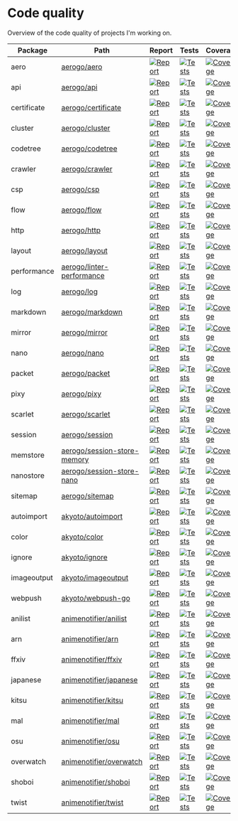 # Code quality

Overview of the code quality of projects I'm working on.

| Package | Path | Report | Tests | Coverage |
|---------|------|--------|-------|----------|
| aero | [aerogo/aero](https://github.com/aerogo/aero) |[![Report][report-image-aero]][report-url-aero] | [![Tests][tests-image-aero]][tests-url-aero] | [![Coverage][codecov-image-aero]][codecov-url-aero] |
| api | [aerogo/api](https://github.com/aerogo/api) |[![Report][report-image-api]][report-url-api] | [![Tests][tests-image-api]][tests-url-api] | [![Coverage][codecov-image-api]][codecov-url-api] |
| certificate | [aerogo/certificate](https://github.com/aerogo/certificate) |[![Report][report-image-certificate]][report-url-certificate] | [![Tests][tests-image-certificate]][tests-url-certificate] | [![Coverage][codecov-image-certificate]][codecov-url-certificate] |
| cluster | [aerogo/cluster](https://github.com/aerogo/cluster) |[![Report][report-image-cluster]][report-url-cluster] | [![Tests][tests-image-cluster]][tests-url-cluster] | [![Coverage][codecov-image-cluster]][codecov-url-cluster] |
| codetree | [aerogo/codetree](https://github.com/aerogo/codetree) |[![Report][report-image-codetree]][report-url-codetree] | [![Tests][tests-image-codetree]][tests-url-codetree] | [![Coverage][codecov-image-codetree]][codecov-url-codetree] |
| crawler | [aerogo/crawler](https://github.com/aerogo/crawler) |[![Report][report-image-crawler]][report-url-crawler] | [![Tests][tests-image-crawler]][tests-url-crawler] | [![Coverage][codecov-image-crawler]][codecov-url-crawler] |
| csp | [aerogo/csp](https://github.com/aerogo/csp) |[![Report][report-image-csp]][report-url-csp] | [![Tests][tests-image-csp]][tests-url-csp] | [![Coverage][codecov-image-csp]][codecov-url-csp] |
| flow | [aerogo/flow](https://github.com/aerogo/flow) |[![Report][report-image-flow]][report-url-flow] | [![Tests][tests-image-flow]][tests-url-flow] | [![Coverage][codecov-image-flow]][codecov-url-flow] |
| http | [aerogo/http](https://github.com/aerogo/http) |[![Report][report-image-http]][report-url-http] | [![Tests][tests-image-http]][tests-url-http] | [![Coverage][codecov-image-http]][codecov-url-http] |
| layout | [aerogo/layout](https://github.com/aerogo/layout) |[![Report][report-image-layout]][report-url-layout] | [![Tests][tests-image-layout]][tests-url-layout] | [![Coverage][codecov-image-layout]][codecov-url-layout] |
| performance | [aerogo/linter-performance](https://github.com/aerogo/linter-performance) |[![Report][report-image-performance]][report-url-performance] | [![Tests][tests-image-performance]][tests-url-performance] | [![Coverage][codecov-image-performance]][codecov-url-performance] |
| log | [aerogo/log](https://github.com/aerogo/log) |[![Report][report-image-log]][report-url-log] | [![Tests][tests-image-log]][tests-url-log] | [![Coverage][codecov-image-log]][codecov-url-log] |
| markdown | [aerogo/markdown](https://github.com/aerogo/markdown) |[![Report][report-image-markdown]][report-url-markdown] | [![Tests][tests-image-markdown]][tests-url-markdown] | [![Coverage][codecov-image-markdown]][codecov-url-markdown] |
| mirror | [aerogo/mirror](https://github.com/aerogo/mirror) |[![Report][report-image-mirror]][report-url-mirror] | [![Tests][tests-image-mirror]][tests-url-mirror] | [![Coverage][codecov-image-mirror]][codecov-url-mirror] |
| nano | [aerogo/nano](https://github.com/aerogo/nano) |[![Report][report-image-nano]][report-url-nano] | [![Tests][tests-image-nano]][tests-url-nano] | [![Coverage][codecov-image-nano]][codecov-url-nano] |
| packet | [aerogo/packet](https://github.com/aerogo/packet) |[![Report][report-image-packet]][report-url-packet] | [![Tests][tests-image-packet]][tests-url-packet] | [![Coverage][codecov-image-packet]][codecov-url-packet] |
| pixy | [aerogo/pixy](https://github.com/aerogo/pixy) |[![Report][report-image-pixy]][report-url-pixy] | [![Tests][tests-image-pixy]][tests-url-pixy] | [![Coverage][codecov-image-pixy]][codecov-url-pixy] |
| scarlet | [aerogo/scarlet](https://github.com/aerogo/scarlet) |[![Report][report-image-scarlet]][report-url-scarlet] | [![Tests][tests-image-scarlet]][tests-url-scarlet] | [![Coverage][codecov-image-scarlet]][codecov-url-scarlet] |
| session | [aerogo/session](https://github.com/aerogo/session) |[![Report][report-image-session]][report-url-session] | [![Tests][tests-image-session]][tests-url-session] | [![Coverage][codecov-image-session]][codecov-url-session] |
| memstore | [aerogo/session-store-memory](https://github.com/aerogo/session-store-memory) |[![Report][report-image-memstore]][report-url-memstore] | [![Tests][tests-image-memstore]][tests-url-memstore] | [![Coverage][codecov-image-memstore]][codecov-url-memstore] |
| nanostore | [aerogo/session-store-nano](https://github.com/aerogo/session-store-nano) |[![Report][report-image-nanostore]][report-url-nanostore] | [![Tests][tests-image-nanostore]][tests-url-nanostore] | [![Coverage][codecov-image-nanostore]][codecov-url-nanostore] |
| sitemap | [aerogo/sitemap](https://github.com/aerogo/sitemap) |[![Report][report-image-sitemap]][report-url-sitemap] | [![Tests][tests-image-sitemap]][tests-url-sitemap] | [![Coverage][codecov-image-sitemap]][codecov-url-sitemap] |
| autoimport | [akyoto/autoimport](https://github.com/akyoto/autoimport) |[![Report][report-image-autoimport]][report-url-autoimport] | [![Tests][tests-image-autoimport]][tests-url-autoimport] | [![Coverage][codecov-image-autoimport]][codecov-url-autoimport] |
| color | [akyoto/color](https://github.com/akyoto/color) |[![Report][report-image-color]][report-url-color] | [![Tests][tests-image-color]][tests-url-color] | [![Coverage][codecov-image-color]][codecov-url-color] |
| ignore | [akyoto/ignore](https://github.com/akyoto/ignore) |[![Report][report-image-ignore]][report-url-ignore] | [![Tests][tests-image-ignore]][tests-url-ignore] | [![Coverage][codecov-image-ignore]][codecov-url-ignore] |
| imageoutput | [akyoto/imageoutput](https://github.com/akyoto/imageoutput) |[![Report][report-image-imageoutput]][report-url-imageoutput] | [![Tests][tests-image-imageoutput]][tests-url-imageoutput] | [![Coverage][codecov-image-imageoutput]][codecov-url-imageoutput] |
| webpush | [akyoto/webpush-go](https://github.com/akyoto/webpush-go) |[![Report][report-image-webpush]][report-url-webpush] | [![Tests][tests-image-webpush]][tests-url-webpush] | [![Coverage][codecov-image-webpush]][codecov-url-webpush] |
| anilist | [animenotifier/anilist](https://github.com/animenotifier/anilist) |[![Report][report-image-anilist]][report-url-anilist] | [![Tests][tests-image-anilist]][tests-url-anilist] | [![Coverage][codecov-image-anilist]][codecov-url-anilist] |
| arn | [animenotifier/arn](https://github.com/animenotifier/arn) |[![Report][report-image-arn]][report-url-arn] | [![Tests][tests-image-arn]][tests-url-arn] | [![Coverage][codecov-image-arn]][codecov-url-arn] |
| ffxiv | [animenotifier/ffxiv](https://github.com/animenotifier/ffxiv) |[![Report][report-image-ffxiv]][report-url-ffxiv] | [![Tests][tests-image-ffxiv]][tests-url-ffxiv] | [![Coverage][codecov-image-ffxiv]][codecov-url-ffxiv] |
| japanese | [animenotifier/japanese](https://github.com/animenotifier/japanese) |[![Report][report-image-japanese]][report-url-japanese] | [![Tests][tests-image-japanese]][tests-url-japanese] | [![Coverage][codecov-image-japanese]][codecov-url-japanese] |
| kitsu | [animenotifier/kitsu](https://github.com/animenotifier/kitsu) |[![Report][report-image-kitsu]][report-url-kitsu] | [![Tests][tests-image-kitsu]][tests-url-kitsu] | [![Coverage][codecov-image-kitsu]][codecov-url-kitsu] |
| mal | [animenotifier/mal](https://github.com/animenotifier/mal) |[![Report][report-image-mal]][report-url-mal] | [![Tests][tests-image-mal]][tests-url-mal] | [![Coverage][codecov-image-mal]][codecov-url-mal] |
| osu | [animenotifier/osu](https://github.com/animenotifier/osu) |[![Report][report-image-osu]][report-url-osu] | [![Tests][tests-image-osu]][tests-url-osu] | [![Coverage][codecov-image-osu]][codecov-url-osu] |
| overwatch | [animenotifier/overwatch](https://github.com/animenotifier/overwatch) |[![Report][report-image-overwatch]][report-url-overwatch] | [![Tests][tests-image-overwatch]][tests-url-overwatch] | [![Coverage][codecov-image-overwatch]][codecov-url-overwatch] |
| shoboi | [animenotifier/shoboi](https://github.com/animenotifier/shoboi) |[![Report][report-image-shoboi]][report-url-shoboi] | [![Tests][tests-image-shoboi]][tests-url-shoboi] | [![Coverage][codecov-image-shoboi]][codecov-url-shoboi] |
| twist | [animenotifier/twist](https://github.com/animenotifier/twist) |[![Report][report-image-twist]][report-url-twist] | [![Tests][tests-image-twist]][tests-url-twist] | [![Coverage][codecov-image-twist]][codecov-url-twist] |

[report-image-aero]: https://goreportcard.com/badge/github.com/aerogo/aero
[report-url-aero]: https://goreportcard.com/report/github.com/aerogo/aero
[tests-image-aero]: https://cloud.drone.io/api/badges/aerogo/aero/status.svg
[tests-url-aero]:  https://cloud.drone.io/aerogo/aero
[codecov-image-aero]: https://codecov.io/gh/aerogo/aero/graph/badge.svg
[codecov-url-aero]: https://codecov.io/gh/aerogo/aero

[report-image-api]: https://goreportcard.com/badge/github.com/aerogo/api
[report-url-api]: https://goreportcard.com/report/github.com/aerogo/api
[tests-image-api]: https://cloud.drone.io/api/badges/aerogo/api/status.svg
[tests-url-api]:  https://cloud.drone.io/aerogo/api
[codecov-image-api]: https://codecov.io/gh/aerogo/api/graph/badge.svg
[codecov-url-api]: https://codecov.io/gh/aerogo/api

[report-image-certificate]: https://goreportcard.com/badge/github.com/aerogo/certificate
[report-url-certificate]: https://goreportcard.com/report/github.com/aerogo/certificate
[tests-image-certificate]: https://cloud.drone.io/api/badges/aerogo/certificate/status.svg
[tests-url-certificate]:  https://cloud.drone.io/aerogo/certificate
[codecov-image-certificate]: https://codecov.io/gh/aerogo/certificate/graph/badge.svg
[codecov-url-certificate]: https://codecov.io/gh/aerogo/certificate

[report-image-cluster]: https://goreportcard.com/badge/github.com/aerogo/cluster
[report-url-cluster]: https://goreportcard.com/report/github.com/aerogo/cluster
[tests-image-cluster]: https://cloud.drone.io/api/badges/aerogo/cluster/status.svg
[tests-url-cluster]:  https://cloud.drone.io/aerogo/cluster
[codecov-image-cluster]: https://codecov.io/gh/aerogo/cluster/graph/badge.svg
[codecov-url-cluster]: https://codecov.io/gh/aerogo/cluster

[report-image-codetree]: https://goreportcard.com/badge/github.com/aerogo/codetree
[report-url-codetree]: https://goreportcard.com/report/github.com/aerogo/codetree
[tests-image-codetree]: https://cloud.drone.io/api/badges/aerogo/codetree/status.svg
[tests-url-codetree]:  https://cloud.drone.io/aerogo/codetree
[codecov-image-codetree]: https://codecov.io/gh/aerogo/codetree/graph/badge.svg
[codecov-url-codetree]: https://codecov.io/gh/aerogo/codetree

[report-image-crawler]: https://goreportcard.com/badge/github.com/aerogo/crawler
[report-url-crawler]: https://goreportcard.com/report/github.com/aerogo/crawler
[tests-image-crawler]: https://cloud.drone.io/api/badges/aerogo/crawler/status.svg
[tests-url-crawler]:  https://cloud.drone.io/aerogo/crawler
[codecov-image-crawler]: https://codecov.io/gh/aerogo/crawler/graph/badge.svg
[codecov-url-crawler]: https://codecov.io/gh/aerogo/crawler

[report-image-csp]: https://goreportcard.com/badge/github.com/aerogo/csp
[report-url-csp]: https://goreportcard.com/report/github.com/aerogo/csp
[tests-image-csp]: https://cloud.drone.io/api/badges/aerogo/csp/status.svg
[tests-url-csp]:  https://cloud.drone.io/aerogo/csp
[codecov-image-csp]: https://codecov.io/gh/aerogo/csp/graph/badge.svg
[codecov-url-csp]: https://codecov.io/gh/aerogo/csp

[report-image-flow]: https://goreportcard.com/badge/github.com/aerogo/flow
[report-url-flow]: https://goreportcard.com/report/github.com/aerogo/flow
[tests-image-flow]: https://cloud.drone.io/api/badges/aerogo/flow/status.svg
[tests-url-flow]:  https://cloud.drone.io/aerogo/flow
[codecov-image-flow]: https://codecov.io/gh/aerogo/flow/graph/badge.svg
[codecov-url-flow]: https://codecov.io/gh/aerogo/flow

[report-image-http]: https://goreportcard.com/badge/github.com/aerogo/http
[report-url-http]: https://goreportcard.com/report/github.com/aerogo/http
[tests-image-http]: https://cloud.drone.io/api/badges/aerogo/http/status.svg
[tests-url-http]:  https://cloud.drone.io/aerogo/http
[codecov-image-http]: https://codecov.io/gh/aerogo/http/graph/badge.svg
[codecov-url-http]: https://codecov.io/gh/aerogo/http

[report-image-layout]: https://goreportcard.com/badge/github.com/aerogo/layout
[report-url-layout]: https://goreportcard.com/report/github.com/aerogo/layout
[tests-image-layout]: https://cloud.drone.io/api/badges/aerogo/layout/status.svg
[tests-url-layout]:  https://cloud.drone.io/aerogo/layout
[codecov-image-layout]: https://codecov.io/gh/aerogo/layout/graph/badge.svg
[codecov-url-layout]: https://codecov.io/gh/aerogo/layout

[report-image-performance]: https://goreportcard.com/badge/github.com/aerogo/linter-performance
[report-url-performance]: https://goreportcard.com/report/github.com/aerogo/linter-performance
[tests-image-performance]: https://cloud.drone.io/api/badges/aerogo/linter-performance/status.svg
[tests-url-performance]:  https://cloud.drone.io/aerogo/linter-performance
[codecov-image-performance]: https://codecov.io/gh/aerogo/linter-performance/graph/badge.svg
[codecov-url-performance]: https://codecov.io/gh/aerogo/linter-performance

[report-image-log]: https://goreportcard.com/badge/github.com/aerogo/log
[report-url-log]: https://goreportcard.com/report/github.com/aerogo/log
[tests-image-log]: https://cloud.drone.io/api/badges/aerogo/log/status.svg
[tests-url-log]:  https://cloud.drone.io/aerogo/log
[codecov-image-log]: https://codecov.io/gh/aerogo/log/graph/badge.svg
[codecov-url-log]: https://codecov.io/gh/aerogo/log

[report-image-markdown]: https://goreportcard.com/badge/github.com/aerogo/markdown
[report-url-markdown]: https://goreportcard.com/report/github.com/aerogo/markdown
[tests-image-markdown]: https://cloud.drone.io/api/badges/aerogo/markdown/status.svg
[tests-url-markdown]:  https://cloud.drone.io/aerogo/markdown
[codecov-image-markdown]: https://codecov.io/gh/aerogo/markdown/graph/badge.svg
[codecov-url-markdown]: https://codecov.io/gh/aerogo/markdown

[report-image-mirror]: https://goreportcard.com/badge/github.com/aerogo/mirror
[report-url-mirror]: https://goreportcard.com/report/github.com/aerogo/mirror
[tests-image-mirror]: https://cloud.drone.io/api/badges/aerogo/mirror/status.svg
[tests-url-mirror]:  https://cloud.drone.io/aerogo/mirror
[codecov-image-mirror]: https://codecov.io/gh/aerogo/mirror/graph/badge.svg
[codecov-url-mirror]: https://codecov.io/gh/aerogo/mirror

[report-image-nano]: https://goreportcard.com/badge/github.com/aerogo/nano
[report-url-nano]: https://goreportcard.com/report/github.com/aerogo/nano
[tests-image-nano]: https://cloud.drone.io/api/badges/aerogo/nano/status.svg
[tests-url-nano]:  https://cloud.drone.io/aerogo/nano
[codecov-image-nano]: https://codecov.io/gh/aerogo/nano/graph/badge.svg
[codecov-url-nano]: https://codecov.io/gh/aerogo/nano

[report-image-packet]: https://goreportcard.com/badge/github.com/aerogo/packet
[report-url-packet]: https://goreportcard.com/report/github.com/aerogo/packet
[tests-image-packet]: https://cloud.drone.io/api/badges/aerogo/packet/status.svg
[tests-url-packet]:  https://cloud.drone.io/aerogo/packet
[codecov-image-packet]: https://codecov.io/gh/aerogo/packet/graph/badge.svg
[codecov-url-packet]: https://codecov.io/gh/aerogo/packet

[report-image-pixy]: https://goreportcard.com/badge/github.com/aerogo/pixy
[report-url-pixy]: https://goreportcard.com/report/github.com/aerogo/pixy
[tests-image-pixy]: https://cloud.drone.io/api/badges/aerogo/pixy/status.svg
[tests-url-pixy]:  https://cloud.drone.io/aerogo/pixy
[codecov-image-pixy]: https://codecov.io/gh/aerogo/pixy/graph/badge.svg
[codecov-url-pixy]: https://codecov.io/gh/aerogo/pixy

[report-image-scarlet]: https://goreportcard.com/badge/github.com/aerogo/scarlet
[report-url-scarlet]: https://goreportcard.com/report/github.com/aerogo/scarlet
[tests-image-scarlet]: https://cloud.drone.io/api/badges/aerogo/scarlet/status.svg
[tests-url-scarlet]:  https://cloud.drone.io/aerogo/scarlet
[codecov-image-scarlet]: https://codecov.io/gh/aerogo/scarlet/graph/badge.svg
[codecov-url-scarlet]: https://codecov.io/gh/aerogo/scarlet

[report-image-session]: https://goreportcard.com/badge/github.com/aerogo/session
[report-url-session]: https://goreportcard.com/report/github.com/aerogo/session
[tests-image-session]: https://cloud.drone.io/api/badges/aerogo/session/status.svg
[tests-url-session]:  https://cloud.drone.io/aerogo/session
[codecov-image-session]: https://codecov.io/gh/aerogo/session/graph/badge.svg
[codecov-url-session]: https://codecov.io/gh/aerogo/session

[report-image-memstore]: https://goreportcard.com/badge/github.com/aerogo/session-store-memory
[report-url-memstore]: https://goreportcard.com/report/github.com/aerogo/session-store-memory
[tests-image-memstore]: https://cloud.drone.io/api/badges/aerogo/session-store-memory/status.svg
[tests-url-memstore]:  https://cloud.drone.io/aerogo/session-store-memory
[codecov-image-memstore]: https://codecov.io/gh/aerogo/session-store-memory/graph/badge.svg
[codecov-url-memstore]: https://codecov.io/gh/aerogo/session-store-memory

[report-image-nanostore]: https://goreportcard.com/badge/github.com/aerogo/session-store-nano
[report-url-nanostore]: https://goreportcard.com/report/github.com/aerogo/session-store-nano
[tests-image-nanostore]: https://cloud.drone.io/api/badges/aerogo/session-store-nano/status.svg
[tests-url-nanostore]:  https://cloud.drone.io/aerogo/session-store-nano
[codecov-image-nanostore]: https://codecov.io/gh/aerogo/session-store-nano/graph/badge.svg
[codecov-url-nanostore]: https://codecov.io/gh/aerogo/session-store-nano

[report-image-sitemap]: https://goreportcard.com/badge/github.com/aerogo/sitemap
[report-url-sitemap]: https://goreportcard.com/report/github.com/aerogo/sitemap
[tests-image-sitemap]: https://cloud.drone.io/api/badges/aerogo/sitemap/status.svg
[tests-url-sitemap]:  https://cloud.drone.io/aerogo/sitemap
[codecov-image-sitemap]: https://codecov.io/gh/aerogo/sitemap/graph/badge.svg
[codecov-url-sitemap]: https://codecov.io/gh/aerogo/sitemap

[report-image-autoimport]: https://goreportcard.com/badge/github.com/akyoto/autoimport
[report-url-autoimport]: https://goreportcard.com/report/github.com/akyoto/autoimport
[tests-image-autoimport]: https://cloud.drone.io/api/badges/akyoto/autoimport/status.svg
[tests-url-autoimport]:  https://cloud.drone.io/akyoto/autoimport
[codecov-image-autoimport]: https://codecov.io/gh/akyoto/autoimport/graph/badge.svg
[codecov-url-autoimport]: https://codecov.io/gh/akyoto/autoimport

[report-image-color]: https://goreportcard.com/badge/github.com/akyoto/color
[report-url-color]: https://goreportcard.com/report/github.com/akyoto/color
[tests-image-color]: https://cloud.drone.io/api/badges/akyoto/color/status.svg
[tests-url-color]:  https://cloud.drone.io/akyoto/color
[codecov-image-color]: https://codecov.io/gh/akyoto/color/graph/badge.svg
[codecov-url-color]: https://codecov.io/gh/akyoto/color

[report-image-ignore]: https://goreportcard.com/badge/github.com/akyoto/ignore
[report-url-ignore]: https://goreportcard.com/report/github.com/akyoto/ignore
[tests-image-ignore]: https://cloud.drone.io/api/badges/akyoto/ignore/status.svg
[tests-url-ignore]:  https://cloud.drone.io/akyoto/ignore
[codecov-image-ignore]: https://codecov.io/gh/akyoto/ignore/graph/badge.svg
[codecov-url-ignore]: https://codecov.io/gh/akyoto/ignore

[report-image-imageoutput]: https://goreportcard.com/badge/github.com/akyoto/imageoutput
[report-url-imageoutput]: https://goreportcard.com/report/github.com/akyoto/imageoutput
[tests-image-imageoutput]: https://cloud.drone.io/api/badges/akyoto/imageoutput/status.svg
[tests-url-imageoutput]:  https://cloud.drone.io/akyoto/imageoutput
[codecov-image-imageoutput]: https://codecov.io/gh/akyoto/imageoutput/graph/badge.svg
[codecov-url-imageoutput]: https://codecov.io/gh/akyoto/imageoutput

[report-image-webpush]: https://goreportcard.com/badge/github.com/akyoto/webpush-go
[report-url-webpush]: https://goreportcard.com/report/github.com/akyoto/webpush-go
[tests-image-webpush]: https://cloud.drone.io/api/badges/akyoto/webpush-go/status.svg
[tests-url-webpush]:  https://cloud.drone.io/akyoto/webpush-go
[codecov-image-webpush]: https://codecov.io/gh/akyoto/webpush-go/graph/badge.svg
[codecov-url-webpush]: https://codecov.io/gh/akyoto/webpush-go

[report-image-anilist]: https://goreportcard.com/badge/github.com/animenotifier/anilist
[report-url-anilist]: https://goreportcard.com/report/github.com/animenotifier/anilist
[tests-image-anilist]: https://cloud.drone.io/api/badges/animenotifier/anilist/status.svg
[tests-url-anilist]:  https://cloud.drone.io/animenotifier/anilist
[codecov-image-anilist]: https://codecov.io/gh/animenotifier/anilist/graph/badge.svg
[codecov-url-anilist]: https://codecov.io/gh/animenotifier/anilist

[report-image-arn]: https://goreportcard.com/badge/github.com/animenotifier/arn
[report-url-arn]: https://goreportcard.com/report/github.com/animenotifier/arn
[tests-image-arn]: https://cloud.drone.io/api/badges/animenotifier/arn/status.svg
[tests-url-arn]:  https://cloud.drone.io/animenotifier/arn
[codecov-image-arn]: https://codecov.io/gh/animenotifier/arn/graph/badge.svg
[codecov-url-arn]: https://codecov.io/gh/animenotifier/arn

[report-image-ffxiv]: https://goreportcard.com/badge/github.com/animenotifier/ffxiv
[report-url-ffxiv]: https://goreportcard.com/report/github.com/animenotifier/ffxiv
[tests-image-ffxiv]: https://cloud.drone.io/api/badges/animenotifier/ffxiv/status.svg
[tests-url-ffxiv]:  https://cloud.drone.io/animenotifier/ffxiv
[codecov-image-ffxiv]: https://codecov.io/gh/animenotifier/ffxiv/graph/badge.svg
[codecov-url-ffxiv]: https://codecov.io/gh/animenotifier/ffxiv

[report-image-japanese]: https://goreportcard.com/badge/github.com/animenotifier/japanese
[report-url-japanese]: https://goreportcard.com/report/github.com/animenotifier/japanese
[tests-image-japanese]: https://cloud.drone.io/api/badges/animenotifier/japanese/status.svg
[tests-url-japanese]:  https://cloud.drone.io/animenotifier/japanese
[codecov-image-japanese]: https://codecov.io/gh/animenotifier/japanese/graph/badge.svg
[codecov-url-japanese]: https://codecov.io/gh/animenotifier/japanese

[report-image-kitsu]: https://goreportcard.com/badge/github.com/animenotifier/kitsu
[report-url-kitsu]: https://goreportcard.com/report/github.com/animenotifier/kitsu
[tests-image-kitsu]: https://cloud.drone.io/api/badges/animenotifier/kitsu/status.svg
[tests-url-kitsu]:  https://cloud.drone.io/animenotifier/kitsu
[codecov-image-kitsu]: https://codecov.io/gh/animenotifier/kitsu/graph/badge.svg
[codecov-url-kitsu]: https://codecov.io/gh/animenotifier/kitsu

[report-image-mal]: https://goreportcard.com/badge/github.com/animenotifier/mal
[report-url-mal]: https://goreportcard.com/report/github.com/animenotifier/mal
[tests-image-mal]: https://cloud.drone.io/api/badges/animenotifier/mal/status.svg
[tests-url-mal]:  https://cloud.drone.io/animenotifier/mal
[codecov-image-mal]: https://codecov.io/gh/animenotifier/mal/graph/badge.svg
[codecov-url-mal]: https://codecov.io/gh/animenotifier/mal

[report-image-osu]: https://goreportcard.com/badge/github.com/animenotifier/osu
[report-url-osu]: https://goreportcard.com/report/github.com/animenotifier/osu
[tests-image-osu]: https://cloud.drone.io/api/badges/animenotifier/osu/status.svg
[tests-url-osu]:  https://cloud.drone.io/animenotifier/osu
[codecov-image-osu]: https://codecov.io/gh/animenotifier/osu/graph/badge.svg
[codecov-url-osu]: https://codecov.io/gh/animenotifier/osu

[report-image-overwatch]: https://goreportcard.com/badge/github.com/animenotifier/overwatch
[report-url-overwatch]: https://goreportcard.com/report/github.com/animenotifier/overwatch
[tests-image-overwatch]: https://cloud.drone.io/api/badges/animenotifier/overwatch/status.svg
[tests-url-overwatch]:  https://cloud.drone.io/animenotifier/overwatch
[codecov-image-overwatch]: https://codecov.io/gh/animenotifier/overwatch/graph/badge.svg
[codecov-url-overwatch]: https://codecov.io/gh/animenotifier/overwatch

[report-image-shoboi]: https://goreportcard.com/badge/github.com/animenotifier/shoboi
[report-url-shoboi]: https://goreportcard.com/report/github.com/animenotifier/shoboi
[tests-image-shoboi]: https://cloud.drone.io/api/badges/animenotifier/shoboi/status.svg
[tests-url-shoboi]:  https://cloud.drone.io/animenotifier/shoboi
[codecov-image-shoboi]: https://codecov.io/gh/animenotifier/shoboi/graph/badge.svg
[codecov-url-shoboi]: https://codecov.io/gh/animenotifier/shoboi

[report-image-twist]: https://goreportcard.com/badge/github.com/animenotifier/twist
[report-url-twist]: https://goreportcard.com/report/github.com/animenotifier/twist
[tests-image-twist]: https://cloud.drone.io/api/badges/animenotifier/twist/status.svg
[tests-url-twist]:  https://cloud.drone.io/animenotifier/twist
[codecov-image-twist]: https://codecov.io/gh/animenotifier/twist/graph/badge.svg
[codecov-url-twist]: https://codecov.io/gh/animenotifier/twist
